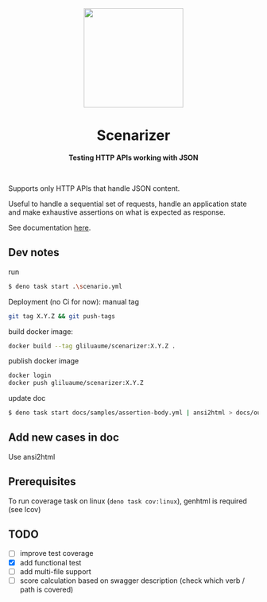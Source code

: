 <div align="center">
	<img src="docs/icon.ico" width="200" height="200">
	<h1>Scenarizer</h1>
	<p>
		<b>Testing HTTP APIs working with JSON</b>
	</p>
	<br>
</div>

Supports only HTTP APIs that handle JSON content.

Useful to handle a sequential set of requests, handle an application state and make exhaustive assertions on what is expected as response.

See documentation [here](https://gliluaume.github.io/scenarizer).


##  Dev notes
run
```bash
$ deno task start .\scenario.yml
```

Deployment (no Ci for now):
manual tag
```bash
git tag X.Y.Z && git push-tags
```

build docker image:
```bash
docker build --tag gliluaume/scenarizer:X.Y.Z .
```

publish docker image
```bash
docker login
docker push gliluaume/scenarizer:X.Y.Z
```

update doc
```bash
$ deno task start docs/samples/assertion-body.yml | ansi2html > docs/output-samples/assertion-body.html
```

## Add new cases in doc
Use ansi2html

## Prerequisites
To run coverage task on linux (`deno task cov:linux`), genhtml is required (see lcov)

## TODO
- [ ] improve test coverage
- [x] add functional test
- [ ] add multi-file support
- [ ] score calculation based on swagger description (check which verb / path is covered)
